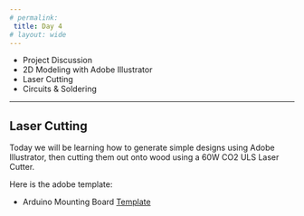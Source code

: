 ```yaml
---
# permalink: 
 title: Day 4
# layout: wide
---
```


- Project Discussion
- 2D Modeling with Adobe Illustrator
- Laser Cutting
- Circuits & Soldering
---------------------

## Laser Cutting 

Today we will be learning how to generate simple designs using Adobe Illustrator, 
then cutting them out onto wood using a 60W CO2 ULS Laser Cutter.

Here is the adobe template:
- Arduino Mounting Board [Template](/assets/images/boardtemp.ai)